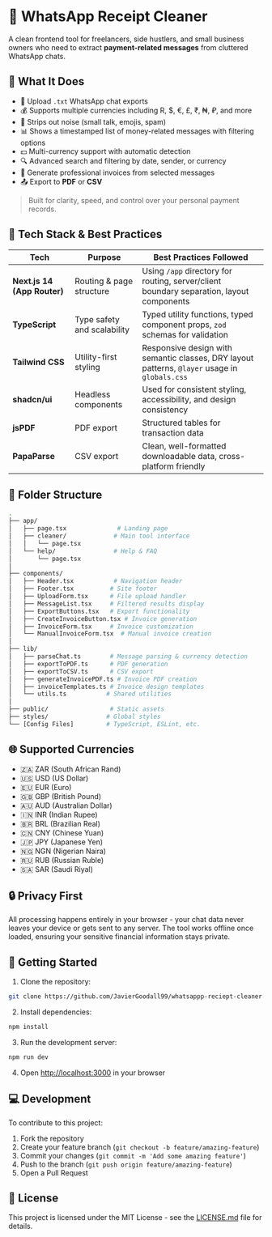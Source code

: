 # 🧾 WhatsApp Receipt Cleaner

A clean frontend tool for freelancers, side hustlers, and small business owners who need to extract **payment-related messages** from cluttered WhatsApp chats.

## 🚀 What It Does

- 📂 Upload `.txt` WhatsApp chat exports
- 💰 Supports multiple currencies including R, $, €, £, ₹, ₦, ₽, and more
- 🧼 Strips out noise (small talk, emojis, spam)
- 📊 Shows a timestamped list of money-related messages with filtering options
- 💵 Multi-currency support with automatic detection
- 🔍 Advanced search and filtering by date, sender, or currency
- 📄 Generate professional invoices from selected messages
- 📤 Export to **PDF** or **CSV**

> Built for clarity, speed, and control over your personal payment records.

## 🧠 Tech Stack & Best Practices

| Tech | Purpose | Best Practices Followed |
|------|---------|--------------------------|
| **Next.js 14 (App Router)** | Routing & page structure | Using `/app` directory for routing, server/client boundary separation, layout components |
| **TypeScript** | Type safety and scalability | Typed utility functions, typed component props, `zod` schemas for validation |
| **Tailwind CSS** | Utility-first styling | Responsive design with semantic classes, DRY layout patterns, `@layer` usage in `globals.css` |
| **shadcn/ui** | Headless components | Used for consistent styling, accessibility, and design consistency |
| **jsPDF** | PDF export | Structured tables for transaction data |
| **PapaParse** | CSV export | Clean, well-formatted downloadable data, cross-platform friendly |

## 📁 Folder Structure

```bash
.
├── app/
│   ├── page.tsx              # Landing page
│   ├── cleaner/             # Main tool interface
│   │   └── page.tsx
│   └── help/                # Help & FAQ
│       └── page.tsx
│
├── components/
│   ├── Header.tsx           # Navigation header
│   ├── Footer.tsx          # Site footer
│   ├── UploadForm.tsx      # File upload handler
│   ├── MessageList.tsx     # Filtered results display
│   ├── ExportButtons.tsx   # Export functionality
│   ├── CreateInvoiceButton.tsx # Invoice generation
│   ├── InvoiceForm.tsx     # Invoice customization
│   └── ManualInvoiceForm.tsx  # Manual invoice creation
│
├── lib/
│   ├── parseChat.ts        # Message parsing & currency detection
│   ├── exportToPDF.ts      # PDF generation
│   ├── exportToCSV.ts      # CSV export
│   ├── generateInvoicePDF.ts # Invoice PDF creation
│   ├── invoiceTemplates.ts # Invoice design templates
│   └── utils.ts           # Shared utilities
│
├── public/                 # Static assets
├── styles/                # Global styles
└── [Config Files]         # TypeScript, ESLint, etc.
```

## 🌐 Supported Currencies

- 🇿🇦 ZAR (South African Rand)
- 🇺🇸 USD (US Dollar)
- 🇪🇺 EUR (Euro)
- 🇬🇧 GBP (British Pound)
- 🇦🇺 AUD (Australian Dollar)
- 🇮🇳 INR (Indian Rupee)
- 🇧🇷 BRL (Brazilian Real)
- 🇨🇳 CNY (Chinese Yuan)
- 🇯🇵 JPY (Japanese Yen)
- 🇳🇬 NGN (Nigerian Naira)
- 🇷🇺 RUB (Russian Ruble)
- 🇸🇦 SAR (Saudi Riyal)

## 🔒 Privacy First

All processing happens entirely in your browser - your chat data never leaves your device or gets sent to any server. The tool works offline once loaded, ensuring your sensitive financial information stays private.

## 🚀 Getting Started

1. Clone the repository:
```bash
git clone https://github.com/JavierGoodall99/whatsappp-reciept-cleaner.git
```

2. Install dependencies:
```bash
npm install
```

3. Run the development server:
```bash
npm run dev
```

4. Open [http://localhost:3000](http://localhost:3000) in your browser

## 💻 Development

To contribute to this project:

1. Fork the repository
2. Create your feature branch (`git checkout -b feature/amazing-feature`)
3. Commit your changes (`git commit -m 'Add some amazing feature'`)
4. Push to the branch (`git push origin feature/amazing-feature`)
5. Open a Pull Request

## 📄 License

This project is licensed under the MIT License - see the [LICENSE.md](LICENSE.md) file for details.